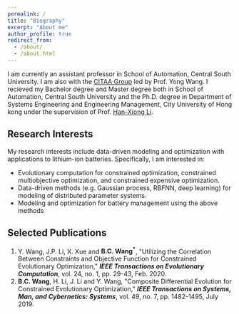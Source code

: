 ```yaml
---
permalink: /
title: "Biography"
excerpt: "About me"
author_profile: true
redirect_from: 
  - /about/
  - /about.html
---
```


I am currently an assistant professor in School of Automation, Central South University. I am also with the [CITAA Group](https://intleo.csu.edu.cn/index.html) led by Prof. Yong Wang. I recieved my Bachelor degree and Master degree both in School of Automation, Central South University and the Ph.D. degree in Department of Systems Engineering and Engineering Management, City University of Hong kong under the supervision of Prof. [Han-Xiong Li](https://www.cityu.edu.hk/seem/mehxli/).

Research Interests
------
My research interests include data-driven modeling and optimization with applications to lithium-ion batteries. Specifically, I am interested in:
- Evolutionary computation for constrained optimization, constrained multiobjective optimization, and constrained expensive optimization.
- Data-driven methods (e.g. Gaussian process, RBFNN, deep learning) for modeling of distributed parameter systems.
- Modeling and optimization for battery management using the above methods

Selected Publications
------
1. Y. Wang, J.P. Li, X. Xue and __B.C. Wang<sup>\*</sup>__, "Utilizing the Correlation Between Constraints and Objective Function for Constrained Evolutionary Optimization," ___IEEE Transactions on Evolutionary Computation___, vol. 24, no. 1, pp. 29-43, Feb. 2020.
2. __B.C. Wang__, H. Li, J. Li and Y. Wang, "Composite Differential Evolution for Constrained Evolutionary Optimization," ___IEEE Transactions on Systems, Man, and Cybernetics: Systems___, vol. 49, no. 7, pp. 1482-1495, July 2019.
